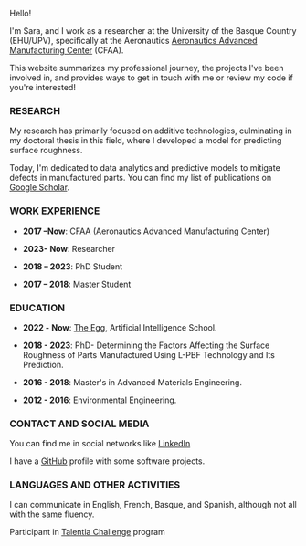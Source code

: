 Hello!

I'm Sara, and I work as a researcher at the University of the Basque Country (EHU/UPV), specifically at the Aeronautics [Aeronautics Advanced Manufacturing Center](https://cfaa.eus/en/) (CFAA).

This website summarizes my professional journey, the projects I've been involved in, and provides ways to get in touch with me or review my code if you're interested!

### RESEARCH
My research has primarily focused on additive technologies, culminating in my doctoral thesis in this field, where I developed a model for predicting surface roughness.

Today, I'm dedicated to data analytics and predictive models to mitigate defects in manufactured parts. You can find my list of publications on [Google Scholar](https://scholar.google.com/citations?hl=en&user=sMQHtnoAAAAJ).


### WORK EXPERIENCE
- **2017 –**__Now__: CFAA (Aeronautics Advanced Manufacturing Center)

 - **2023-** __Now__: Researcher

 - **2018 – 2023**: PhD Student

 - **2017 – 2018**: Master Student

### EDUCATION

- **2022 -** __Now__: [The Egg](https://plataforma.theegg.ai/profile/SSendi-4254/), Artificial Intelligence School.

- **2018 - 2023**: PhD- Determining the Factors Affecting the Surface Roughness of Parts Manufactured Using L-PBF Technology and Its Prediction.

- **2016 - 2018**: Master's in Advanced Materials Engineering.

- **2012 - 2016**: Environmental Engineering.


### CONTACT AND SOCIAL MEDIA

You can find me in social networks like [LinkedIn](https://www.linkedin.com/in/sara-sendino-mouliet/)

I have a [GitHub](https://github.com/SaraSendi) profile with some software projects.


### LANGUAGES AND OTHER ACTIVITIES
I can communicate in English, French, Basque, and Spanish, although not all with the same fluency.

Participant in [Talentia Challenge](https://www.bizkaiatalent.eus/en/comienza-programa-talentia-challenge/) program 